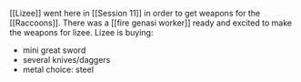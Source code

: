 [[Lizee]] went here in [[Session 11]] in order to get weapons for the [[Raccoons]]. There was a [[fire genasi worker]] ready and excited to make the weapons for lizee. 
Lizee is buying:
- mini great sword
- several knives/daggers
- metal choice: steel 